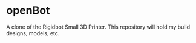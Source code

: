 # openBot
A clone of the Rigidbot Small 3D Printer. This repository will hold my build designs, models, etc.
